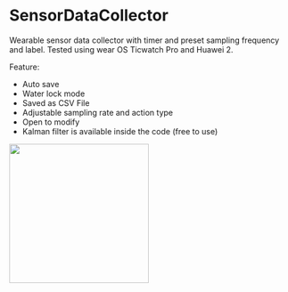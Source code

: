 # SensorDataCollector
 
Wearable sensor data collector with timer and preset sampling frequency and label.
Tested using wear OS Ticwatch Pro and Huawei 2.

Feature:
- Auto save 
- Water lock mode
- Saved as CSV File
- Adjustable sampling rate and action type
- Open to modify
- Kalman filter is available inside the code (free to use)

<img src="https://github.com/farhantandia/WearableSensorDataCollector/blob/master/Capture.PNG" width="250"/>

